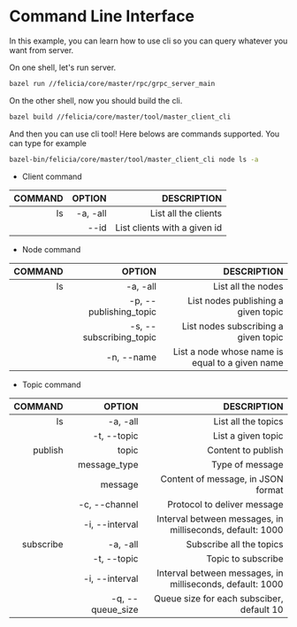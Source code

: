 # Command Line Interface

In this example, you can learn how to use cli so you can query whatever you want from server.

On one shell, let's run server.

```bash
bazel run //felicia/core/master/rpc/grpc_server_main
```

On the other shell, now you should build the cli.

```bash
bazel build //felicia/core/master/tool/master_client_cli
```

And then you can use cli tool! Here belows are commands supported. You can type for example

```bash
bazel-bin/felicia/core/master/tool/master_client_cli node ls -a
```

* Client command

| COMMAND  | OPTION                  | DESCRIPTION                  |
| -------: | ----------------------: | ---------------------------: |
| ls       | -a, -all                | List all the clients         |
|          | --id                    | List clients with a given id |

* Node command

| COMMAND  | OPTION                  | DESCRIPTION                                     |
| -------: | ----------------------: | ----------------------------------------------: |
| ls       | -a, -all                | List all the nodes                              |
|          | -p, --publishing_topic  | List nodes publishing a given topic             |
|          | -s, --subscribing_topic | List nodes subscribing a given topic            |
|          | -n, --name              | List a node whose name is equal to a given name |


* Topic command

| COMMAND   | OPTION                  | DESCRIPTION                                               |
| --------: | ----------------------: | --------------------------------------------------------: |
| ls        | -a, -all                | List all the topics                                       |
|           | -t, --topic             | List a given topic                                        |
| publish   | topic                   | Content to publish                                        |
|           | message_type            | Type of message                                           |
|           | message                 | Content of message, in JSON format                        |
|           | -c, --channel           | Protocol to deliver message                               |
|           | -i, --interval          | Interval between messages, in milliseconds, default: 1000 |
| subscribe | -a, -all                | Subscribe all the topics                                  |
|           | -t, --topic             | Topic to subscribe                                        |
|           | -i, --interval          | Interval between messages, in milliseconds, default: 1000 |
|           | -q, --queue_size        | Queue size for each subsciber, default 10                 |

